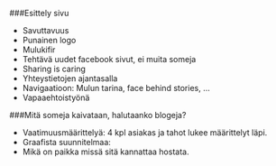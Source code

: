 ###Esittely sivu

- Savuttavuus
- Punainen logo
- Mulukifir
- Tehtävä uudet facebook sivut, ei muita someja
- Sharing is caring
- Yhteystietojen ajantasalla
- Navigaatioon: Mulun tarina, face behind stories, ...
- Vapaaehtoistyönä

###Mitä someja kaivataan, halutaanko blogeja?

- Vaatimuusmäärittelyä:
    4 kpl asiakas ja tahot lukee määrittelyt läpi.
- Graafista suunnitelmaa:
- Mikä on paikka missä sitä kannattaa hostata.
